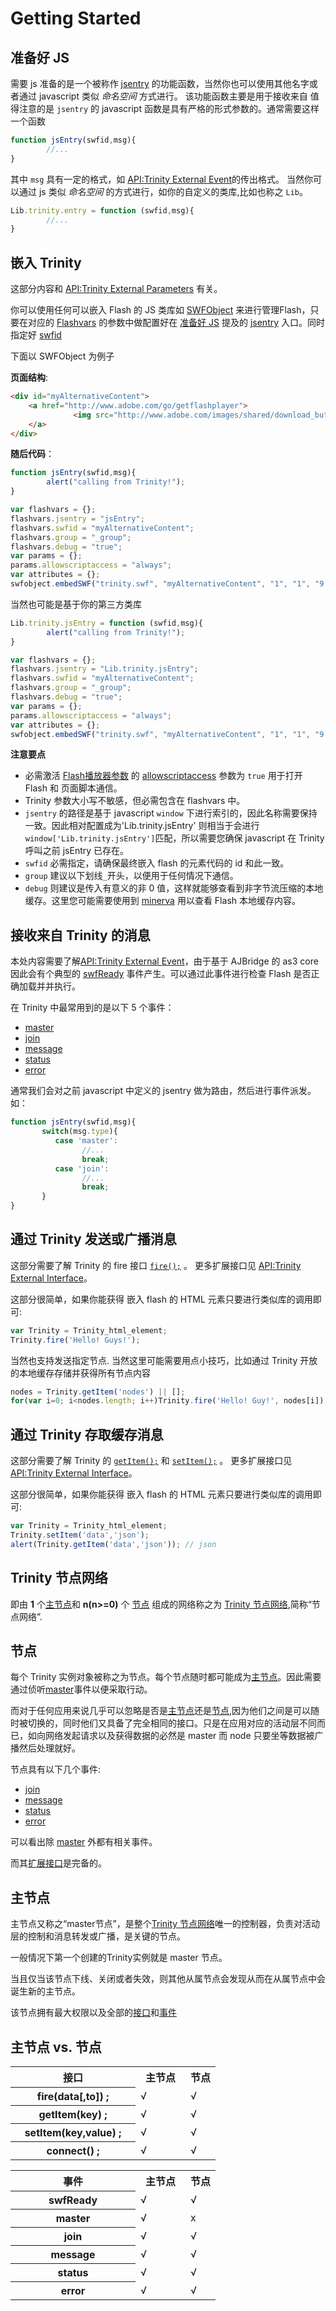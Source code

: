Getting Started
================================================
<a name="get-js-ready" >准备好 JS</a>
-----------------------------------------
需要 js 准备的是一个被称作 [jsentry](https://github.com/kingfo/trinity/wiki/trinity_external_parameters#wiki-jsentry) 的功能函数，当然你也可以使用其他名字或者通过 javascript 类似 _命名空间_ 方式进行。
该功能函数主要是用于接收来自
值得注意的是 `jsentry` 的 javascript 函数是具有严格的形式参数的。通常需要这样一个函数
```javascript
function jsEntry(swfid,msg){
        //...
} 
```
其中 `msg` 具有一定的格式，如 [API:Trinity External Event](https://github.com/kingfo/trinity/wiki/trinity_external_events)的传出格式。
当然你可以通过 js 类似 _命名空间_ 的方式进行，如你的自定义的类库,比如也称之 `Lib`。
```javascript
Lib.trinity.entry = function (swfid,msg){
        //...
} 
```

<a name="embed-trinity" >嵌入 Trinity</a>
-------------------------------------------
这部分内容和 [API:Trinity External Parameters](https://github.com/kingfo/trinity/wiki/trinity_external_parameters) 有关。

你可以使用任何可以嵌入 Flash 的 JS 类库如 [SWFObject](http://code.google.com/p/swfobject/) 来进行管理Flash，只要在对应的
[Flashvars](http://kb2.adobe.com/cps/164/tn_16417.html) 的参数中做配置好在 [准备好 JS](#wiki-get-js-ready) 提及的 [jsentry](https://github.com/kingfo/trinity/wiki/trinity_external_parameters#wiki-jsentry) 入口。同时指定好 [swfid](https://github.com/kingfo/trinity/wiki/trinity_external_parameters#wiki-swfid)

下面以 SWFObject 为例子

**页面结构**:
```HTML
<div id="myAlternativeContent">
	<a href="http://www.adobe.com/go/getflashplayer">
	          <img src="http://www.adobe.com/images/shared/download_buttons/get_flash_player.gif" alt="Get Adobe Flash player" />
	</a>
</div>
```

**随后代码**：
```javascript
function jsEntry(swfid,msg){
        alert("calling from Trinity!");
}

var flashvars = {};
flashvars.jsentry = "jsEntry";
flashvars.swfid = "myAlternativeContent";
flashvars.group = "_group";
flashvars.debug = "true";
var params = {};
params.allowscriptaccess = "always";
var attributes = {};
swfobject.embedSWF("trinity.swf", "myAlternativeContent", "1", "1", "9.0.0", false, flashvars, params, attributes);
```

当然也可能是基于你的第三方类库
```javascript
Lib.trinity.jsEntry = function (swfid,msg){
        alert("calling from Trinity!");
}

var flashvars = {};
flashvars.jsentry = "Lib.trinity.jsEntry";
flashvars.swfid = "myAlternativeContent";
flashvars.group = "_group";
flashvars.debug = "true";
var params = {};
params.allowscriptaccess = "always";
var attributes = {};
swfobject.embedSWF("trinity.swf", "myAlternativeContent", "1", "1", "9.0.0", false, flashvars, params, attributes);
```

**注意要点**

* 必需激活 [Flash播放器参数](http://docs.kissyui.com/docs/html/api/component/flash/practice/flashplayer-parameters.html) 的 [allowscriptaccess](http://docs.kissyui.com/docs/html/api/component/flash/practice/flashplayer-parameters.html#flash.allowscriptaccess) 参数为 `true` 用于打开 Flash 和 页面脚本通信。 
* Trinity 参数大小写不敏感，但必需包含在 flashvars 中。
* `jsentry` 的路径是基于 javascript `window` 下进行索引的，因此名称需要保持一致。因此相对配置成为'Lib.trinity.jsEntry' 则相当于会进行 `window['Lib.trinity.jsEntry']`匹配，所以需要您确保 javascript 在 Trinity 呼叫之前 jsEntry 已存在。
* `swfid` 必需指定，请确保最终嵌入 flash 的元素代码的 id 和此一致。
* `group` 建议以下划线`_`开头，以便用于任何情况下通信。
* `debug` 则建议是传入有意义的非 0 值，这样就能够查看到非字节流压缩的本地缓存。这里您可能需要使用到 [minerva](http://blog.coursevector.com/minerva) 用以查看 Flash 本地缓存内容。


<a name="receive-message" >接收来自 Trinity 的消息</a>
-------------------------------------------------------
本处内容需要了解[API:Trinity External Event](https://github.com/kingfo/trinity/wiki/trinity_external_events)，由于基于 AJBridge 的 as3 core 因此会有个典型的 [swfReady](https://github.com/kingfo/trinity/wiki/trinity_external_events#wiki-swfReady) 事件产生。可以通过此事件进行检查 Flash 是否正确加载并并执行。

在 Trinity 中最常用到的是以下 5 个事件：

* [master](https://github.com/kingfo/trinity/wiki/trinity_external_events#wiki-master)
* [join](https://github.com/kingfo/trinity/wiki/trinity_external_events#wiki-join)
* [message](https://github.com/kingfo/trinity/wiki/trinity_external_events#wiki-message)
* [status](https://github.com/kingfo/trinity/wiki/trinity_external_events#wiki-status)
* [error](https://github.com/kingfo/trinity/wiki/trinity_external_events#wiki-error)

通常我们会对之前 javascript 中定义的 jsentry 做为路由，然后进行事件派发。如：
```javascript
function jsEntry(swfid,msg){
       switch(msg.type){
          case 'master':
                //...
                break;
          case 'join':
                //...
                break;
       }
}
```

<a name="broadcast-message" >通过 Trinity 发送或广播消息</a>
---------------------------------------------------------
这部分需要了解 Trinity 的 fire 接口 [`fire();`](https://github.com/kingfo/trinity/wiki/trinity_external_interface#wiki-fire) 。 更多扩展接口见  [API:Trinity External Interface](https://github.com/kingfo/trinity/wiki/trinity_external_interface)。

这部分很简单，如果你能获得 嵌入 flash 的 HTML 元素只要进行类似库的调用即可:
```javascript
var Trinity = Trinity_html_element;
Trinity.fire('Hello! Guys!');
```

当然也支持发送指定节点. 当然这里可能需要用点小技巧，比如通过 Trinity 开放的本地缓存存储并获得所有节点内容
```javascript
nodes = Trinity.getItem('nodes') || [];
for(var i=0; i<nodes.length; i++)Trinity.fire('Hello! Guy!', nodes[i]);
```

<a name="get-and-set-cache" >通过 Trinity 存取缓存消息</a>
----------------------------------------------------------
这部分需要了解 Trinity 的 [`getItem();`](https://github.com/kingfo/trinity/wiki/trinity_external_interface#wiki-getItem) 和 [`setItem();`](https://github.com/kingfo/trinity/wiki/trinity_external_interface#wiki-setItem)  。 更多扩展接口见  [API:Trinity External Interface](https://github.com/kingfo/trinity/wiki/trinity_external_interface)。


这部分很简单，如果你能获得 嵌入 flash 的 HTML 元素只要进行类似库的调用即可:
```javascript
var Trinity = Trinity_html_element;
Trinity.setItem('data','json');
alert(Trinity.getItem('data','json')); // json
```

<a name="network">Trinity 节点网络</a>
------------------------------
即由 **1** 个[主节点](#wiki-master)和  **n(n>=0)**  个 [节点](#wiki-node) 组成的网络称之为 [Trinity 节点网络](#wiki-network),简称“节点网络”.

<a name="node" >节点</a>
-----------------------------------
每个 Trinity 实例对象被称之为节点。每个节点随时都可能成为[主节点](#wiki-master)。因此需要通过侦听[master](https://github.com/kingfo/trinity/wiki/trinity_external_events#wiki-master)事件以便采取行动。

而对于任何应用来说几乎可以忽略是否是[主节点](#wiki-master)还是[节点](#wiki-node),因为他们之间是可以随时被切换的，同时他们又具备了完全相同的接口。只是在应用对应的活动层不同而已，如向网络发起请求以及获得数据的必然是 master 而 node 只要坐等数据被广播然后处理就好。

节点具有以下几个事件:

* [join](https://github.com/kingfo/trinity/wiki/trinity_external_events#wiki-join)
* [message](https://github.com/kingfo/trinity/wiki/trinity_external_events#wiki-message)
* [status](https://github.com/kingfo/trinity/wiki/trinity_external_events#wiki-status)
* [error](https://github.com/kingfo/trinity/wiki/trinity_external_events#wiki-error)

可以看出除 [master](https://github.com/kingfo/trinity/wiki/trinity_external_events#wiki-master) 外都有相关事件。

而其[扩展接口](https://github.com/kingfo/trinity/wiki/trinity_external_interface)是完备的。

<a name="master" >主节点</a>
-----------------------------
主节点又称之“master节点”，是整个[Trinity 节点网络](#wiki-network)唯一的控制器，负责对活动层的控制和消息转发或广播，是关键的节点。

一般情况下第一个创建的Trinity实例就是 master 节点。

当且仅当该节点下线、关闭或者失效，则其他从属节点会发现从而在从属节点中会诞生新的主节点。

该节点拥有最大权限以及全部的[接口](https://github.com/kingfo/trinity/wiki/trinity_external_interface)和[事件](https://github.com/kingfo/trinity/wiki/trinity_external_events)

<a name="node-vs-master" >主节点 vs. 节点</a>
---------------------------------------------
<table>
<col width="200px">
<col width="80px">
<tbody>
<tr>
    <th>接口</th>
    <th>主节点</th>
    <th>节点</th>
</tr>
<tr>
    <th rowspan="1">fire(data[,to]) ;</th>
    <td>√</td>
    <td>√</td>
</tr>
<tr>
    <th rowspan="1">getItem(key) ;</th>
    <td>√</td>
    <td>√</td>
</tr>
<tr>
    <th rowspan="1">setItem(key,value) ;</th>
    <td>√</td>
    <td>√</td>
</tr>
<tr>
    <th rowspan="1">connect() ;</th>
    <td>√</td>
    <td>√</td>
</tr>
</tbody>
</table>
<table>
<col width="200px">
<col width="80px">
<col width="*">
<tbody>
<tr>
    <th>事件</th>
    <th>主节点</th>
    <th>节点</th>
</tr>
<tr>
    <th rowspan="1">swfReady</th>
    <td>√</td>
    <td>√</td>
</tr>
<tr>
    <th rowspan="1">master</th>
    <td>√</td>
    <td>x</td>
</tr>
<tr>
    <th rowspan="1">join</th>
    <td>√</td>
    <td>√</td>
</tr>
<tr>
    <th rowspan="1">message</th>
    <td>√</td>
    <td>√</td>
</tr>
<tr>
    <th rowspan="1">status</th>
    <td>√</td>
    <td>√</td>
</tr>
<tr>
    <th rowspan="1">error</th>
    <td>√</td>
    <td>√</td>
</tr>
</tbody>
</table>